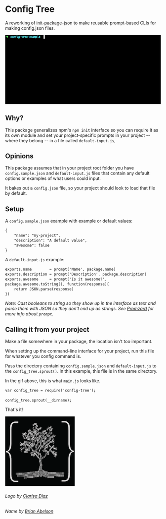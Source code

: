 Config Tree
===

A reworking of [init-package-json](https://github.com/npm/init-package-json) to make reusable prompt-based CLIs for making config.json files.

![](https://raw.githubusercontent.com/mhkeller/config-tree/master/assets/config-tree-example.gif)

## Why?
This package generalizes npm's `npm init` interface so you can require it as its own module and set your project-specific prompts in your project -- where they belong -- in a file called `default-input.js`,

## Opinions

This package assumes that in your project root folder you have `config.sample.json` and `default-input.js` files that contain any default options or examples of what users could input.

It bakes out a `config.json` file, so your project should look to load that file by default.

## Setup

A `config.sample.json` example with example or default values:

````
{
	"name": "my-project",
	"description": "A default value",
	"awesome": false
}
````

A `default-input.js` example:

````
exports.name        = prompt('Name', package.name)
exports.description = prompt('Description', package.description)
exports.awesome     = prompt('Is it awesome?', package.awesome.toString(), function(response){
	return JSON.parse(response)
})

````

*Note: Cast booleans to string so they show up in the interface as text and parse them with JSON so they don't end up as strings. See [Promzard](https://github.com/isaacs/promzard) for more info about `prompt`.*

## Calling it from your project

Make a file somewhere in your package, the location isn't too important.

When setting up the command-line interface for your project, run this file for whatever you config command is.

Pass the directory containing `config.sample.json` and `default-input.js` to the `config_tree.sprout()`. In this example, this file is in the same directory.

In the gif above, this is what `main.js` looks like.

````
var config_tree = require('config-tree');

config_tree.sprout(__dirname);
````

That's it!

![](https://raw.githubusercontent.com/mhkeller/config-tree/master/assets/config-tree.png)

###### Logo by [Clarisa Diaz](https://twitter.com/Clarii_D)
###### Name by [Brian Abelson](https://github.com/abelsonlive)
